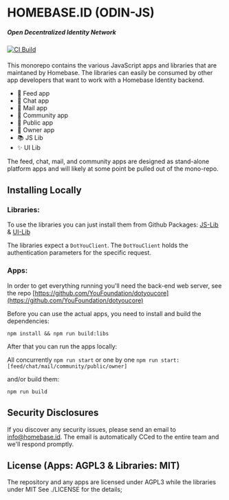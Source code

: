 # HOMEBASE.ID (ODIN-JS)

##### Open Decentralized Identity Network

[![CI Build](https://github.com/YouFoundation/dotyoucore-js/actions/workflows/ci.yml/badge.svg)](https://github.com/YouFoundation/dotyoucore-js/actions/workflows/ci.yml)

####

This monorepo contains the various JavaScript apps and libraries that are maintaned by Homebase. The libraries can easily be consumed by other app developers that want to work with a Homebase Identity backend.

- 🚀 Feed app
- 🚀 Chat app
- 🚀 Mail app
- 🚀 Community app
- 🚀 Public app
- 🚀 Owner app
- 📚 JS Lib
- ✨ UI Lib

The feed, chat, mail, and community apps are designed as stand-alone platform apps and will likely at some point be pulled out of the mono-repo.

## Installing Locally

### Libraries:

To use the libraries you can just install them from Github Packages: [JS-Lib](https://github.com/YouFoundation/dotyoucore-js/pkgs/npm/js-lib) & [UI-Lib](https://github.com/YouFoundation/dotyoucore-js/pkgs/npm/ui-lib)

The libraries expect a `DotYouClient`. The `DotYouClient` holds the authentication parameters for the specific request.

### Apps:

In order to get everything running you'll need the back-end web server, see the repo [https://github.com/YouFoundation/dotyoucore](https://github.com/YouFoundation/dotyoucore)

Before you can use the actual apps, you need to install and build the dependencies:

`npm install && npm run build:libs`

After that you can run the apps locally:

All concurrently `npm run start` or one by one `npm run start:[feed/chat/mail/community/public/owner]`

and/or build them:

`npm run build`

## Security Disclosures

If you discover any security issues, please send an email to [info@homebase.id](mailto:info@homebase.id). The email is automatically CCed to the entire team and we'll respond promptly.

## License (Apps: AGPL3 & Libraries: MIT)

The repository and any apps are licensed under AGPL3 while the libraries under MIT
See ./LICENSE for the details;
